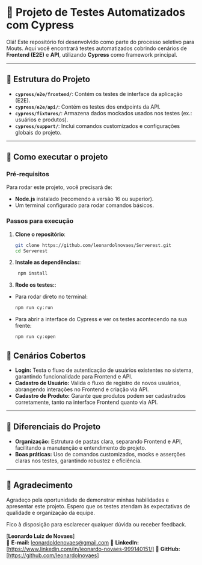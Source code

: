 # 🧪 Projeto de Testes Automatizados com Cypress

Olá! Este repositório foi desenvolvido como parte do processo seletivo para Mouts. Aqui você encontrará testes automatizados cobrindo cenários de **Frontend (E2E)** e **API**, utilizando **Cypress** como framework principal.

---

## 📂 Estrutura do Projeto

- **`cypress/e2e/frontend/`**: Contém os testes de interface da aplicação (E2E).  
- **`cypress/e2e/api/`**: Contém os testes dos endpoints da API.  
- **`cypress/fixtures/`**: Armazena dados mockados usados nos testes (ex.: usuários e produtos).  
- **`cypress/support/`**: Inclui comandos customizados e configurações globais do projeto.  

---

## 🚀 Como executar o projeto

### Pré-requisitos

Para rodar este projeto, você precisará de:
- **Node.js** instalado (recomendo a versão 16 ou superior).  
- Um terminal configurado para rodar comandos básicos.  

### Passos para execução

1. **Clone o repositório**:
   ```bash
   git clone https://github.com/leonardolnovaes/Serverest.git
   cd Serverest

   ```
2. **Instale as dependências:**:
   ```bash
    npm install
   ```
3. **Rode os testes:**:
- Para rodar direto no terminal:
    ```bash
    npm run cy:run
    ```
- Para abrir a interface do Cypress e ver os testes acontecendo na sua frente:
    ```bash
    npm run cy:open
    ```

## 🎯 Cenários Cobertos

- **Login:** Testa o fluxo de autenticação de usuários existentes no sistema, garantindo funcionalidade para Frontend e API.  
- **Cadastro de Usuário:** Valida o fluxo de registro de novos usuários, abrangendo interações no Frontend e criação via API.  
- **Cadastro de Produto:** Garante que produtos podem ser cadastrados corretamente, tanto na interface Frontend quanto via API.

---

## 🌟 Diferenciais do Projeto
- **Organização:** Estrutura de pastas clara, separando Frontend e API, facilitando a manutenção e entendimento do projeto.  
- **Boas práticas:** Uso de comandos customizados, mocks e asserções claras nos testes, garantindo robustez e eficiência.  

---

## 🤝 Agradecimento

Agradeço pela oportunidade de demonstrar minhas habilidades e apresentar este projeto. Espero que os testes atendam às expectativas de qualidade e organização da equipe.  

Fico à disposição para esclarecer qualquer dúvida ou receber feedback.  

[**Leonardo Luiz de Novaes**]  
📧 **E-mail:** leonardoldenovaes@gmail.com
🔗 **LinkedIn:** [https://www.linkedin.com/in/leonardo-novaes-999140151/]
🔗 **GitHub:** [https://github.com/leonardolnovaes]
